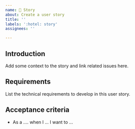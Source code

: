 ```yaml
---
name: 🏨 Story
about: Create a user story
title: ''
labels: ':hotel: story'
assignees: ''

---
```


## Introduction

Add some context to the story and link related issues here.

## Requirements

List the technical requirements to develop in this user story. 

## Acceptance criteria

- As a .... when I ... I want to ...

